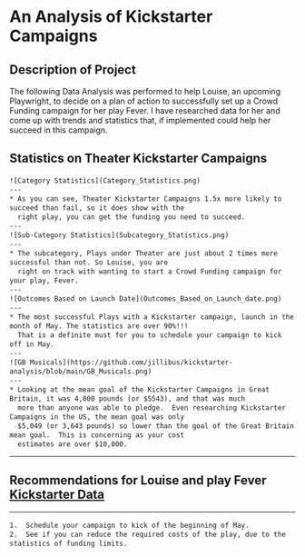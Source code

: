 # An Analysis of Kickstarter Campaigns

## Description of Project
   The following Data Analysis was performed to help Louise, an upcoming Playwright, to decide on a 
   plan of action to successfully set up a Crowd Funding campaign for her play Fever.  I have researched
   data for her and come up with trends and statistics that, if implemented could help her succeed in 
   this campaign.
  
 ## Statistics on Theater Kickstarter Campaigns
    ![Category Statistics](Category_Statistics.png)
    ---
    * As you can see, Theater Kickstarter Campaigns 1.5x more likely to succeed than fail, so it does show with the
      right play, you can get the funding you need to succeed.
    ---
    ![Sub-Category Statistics](Subcategory_Statistics.png)
    ---
    * The subcategory, Plays under Theater are just about 2 times more successful than not. So Louise, you are
      right on track with wanting to start a Crowd Funding campaign for your play, Fever.
    ---
    ![Outcomes Based on Launch Date](Outcomes_Based_on_Launch_date.png)
    ---
    * The most successful Plays with a Kickstarter campaign, launch in the month of May. The statistics are over 90%!!!
      That is a definite must for you to schedule your campaign to kick off in May.
    ---
    ![GB Musicals](https://github.com/jillibus/kickstarter-analysis/blob/main/GB_Musicals.png)
    ---
    * Looking at the mean goal of the Kickstarter Campaigns in Great Britain, it was 4,000 pounds (or $5543), and that was much
      more than anyone was able to pledge.  Even researching Kickstarter Campaigns in the US, the mean goal was only 
      $5,049 (or 3,643 pounds) so lower than the goal of the Great Britain mean goal.  This is concerning as your cost
      estimates are over $10,000.  
    
  --- 
  ## Recommendations for Louise and play Fever [Kickstarter Data](hughes-kickstarter.xlsx.zip)
  ---
    1.  Schedule your campaign to kick of the beginning of May.
    2.  See if you can reduce the required costs of the play, due to the statistics of funding limits.
    
